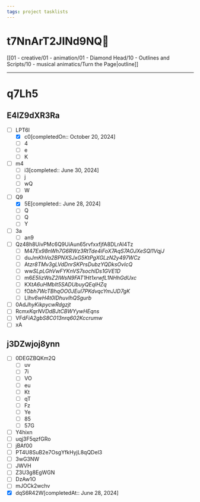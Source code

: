 ```yaml
---
tags: project tasklists
---
```


# t7NnArT2JINd9NQ🪷

[[01 - creative/01 - animation/01 - Diamond Head/10 - Outlines and Scripts/10 - musical animatics/Turn the Page|outline]]

***

# q7Lh5

## E4IZ9dXR3Ra

* [ ] LPT6l
  * [x] c0\[completedOn:: October 20, 2024]
  * [ ] 4
  * [ ] e
  * [ ] K
* [ ] m4
  * [ ] i3\[completed:: June 30, 2024]
  * [ ] j
  * [ ] wQ
  * [ ] W
* [ ] Q9
  * [x] 5E\[completed:: June 28, 2024]
  * [ ] Q
  * [ ] Q
  * [ ] Y
* [ ] 3a
  * [ ] an9
* [ ] Qz48h8UivPMc6Q9UiAun65rvfxxfjfA8DLrAI4Tz
  * [ ] M4*7Ex98nWh7G6RWz3RtTde4iFoX7AqS7AOJXeSQl1VqjJ*
  * [ ] du*JmKhVa2BPNXSJxG5KtPgXGLzN2y497WCz*
  * [ ] At*zr8TMv3gLVdDnrSKPrsDubzYQDksOvIcQ*
  * [ ] ww*SLpLGhVwFYKnVS7sochIDs1GVE1D*
  * [ ] m6*E5IizWsZ2IWsN9FAT1Ht1xrwfL1NHhGdUxc*
  * [ ] KX*tA6uHMbIt5SADUbuyQEqlHZq*
  * [ ] fO*bh7WcTBhqOO0JEuI7PKdvqcYmJJD7gK*
  * [ ] Ll*hv6wH4t0lDhuvlhQSgurb*
* [ ] 0Ad*JhyKikpycwRdgzjt*
* [ ] Rcm*xKqrNVDdBJtCBWYywHEqns*
* [ ] VFd*FiA2gbS8C013nrq602Kccrumw*
* [ ] xA

## j3DZwjoj8ynn

* [ ] 0DEGZBQKm2Q
  * [ ] uv
  * [ ] 7i
  * [ ] VO
  * [ ] eu
  * [ ] Kt
  * [ ] qT
  * [ ] Fz
  * [ ] Ye
  * [ ] 85
  * [ ] 57G
* [ ] Y4hixn
* [ ] uqj3F5qzfGRo
* [ ] jBAf00
* [ ] PT4U8SuB2e7OsgYfkHyjL8qQDel3
* [ ] 3wG3NW
* [ ] JWVH
* [ ] Z3U3g8EgWGN
* [ ] DzAw1O
* [ ] mJOCk2wchv
* [x] dqS6R42W\[completedAt:: June 28, 2024]
